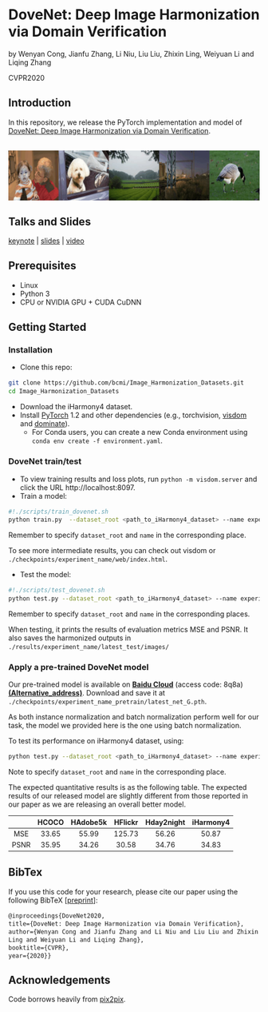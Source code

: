 

# DoveNet: Deep Image Harmonization via Domain Verification

by Wenyan Cong, Jianfu Zhang, Li Niu, Liu Liu, Zhixin Ling, Weiyuan Li and Liqing Zhang

CVPR2020

## Introduction
In this repository, we release the  PyTorch implementation and model of [DoveNet: Deep Image Harmonization via Domain Verification](). 

<br>
<img src='examples/results_gif.gif' align="center" width=1024>
<br>

## Talks and Slides

[keynote]() | [slides]() | [video]()

## Prerequisites
- Linux
- Python 3
- CPU or NVIDIA GPU + CUDA CuDNN

## Getting Started
### Installation

- Clone this repo:
```bash
git clone https://github.com/bcmi/Image_Harmonization_Datasets.git
cd Image_Harmonization_Datasets
```

- Download the iHarmony4 dataset.
- Install [PyTorch](http://pytorch.org) 1.2  and other dependencies (e.g., torchvision, [visdom](https://github.com/facebookresearch/visdom) and [dominate](https://github.com/Knio/dominate)).
  - For Conda users,  you can create a new Conda environment using `conda env create -f environment.yaml`.

### DoveNet train/test
- To view training results and loss plots, run `python -m visdom.server` and click the URL http://localhost:8097.
- Train a model:
```bash
#!./scripts/train_dovenet.sh
python train.py  --dataset_root <path_to_iHarmony4_dataset> --name experiment_name  --model dovenet --dataset_mode iharmony4 --is_train 1  --gan_mode wgangp  --norm instance --no_flip --preprocess none --netG s2ad
```
Remember to specify `dataset_root` and `name` in the corresponding place.

To see more intermediate results, you can check out visdom or `./checkpoints/experiment_name/web/index.html`.

- Test the model:
```bash
#!./scripts/test_dovenet.sh
python test.py --dataset_root <path_to_iHarmony4_dataset> --name experiment_name --model dovenet --dataset_mode iharmony4 --netG s2ad --is_train 0  --norm instance --no_flip --preprocess none --num_test 7404
```

Remember to specify `dataset_root` and `name` in the corresponding places.

When testing, it prints the results of evaluation metrics MSE and PSNR. It also saves the harmonized outputs in `./results/experiment_name/latest_test/images/`

### Apply a pre-trained DoveNet model

Our pre-trained model is available on  [**Baidu Cloud**](https://pan.baidu.com/s/12oGrBF88O-x0BlWGVkMjag) (access code: 8q8a) [**(Alternative_address)**](https://bcmi.cloud:5001/sharing/K8kx7epFE). Download and save it at `./checkpoints/experiment_name_pretrain/latest_net_G.pth`. 

As both instance normalization and batch normalization perform well for our task,  the model we provided here is the one using batch normalization.

To test its performance on iHarmony4 dataset, using:

```bash
python test.py --dataset_root <path_to_iHarmony4_dataset> --name experiment_name_pretrain --model dovenet --dataset_mode iharmony4 --netG s2ad --is_train 0  --norm batch --no_flip --preprocess none --num_test 7404
```

Note to specify `dataset_root` and `name` in the corresponding place.

The expected quantitative results is as the following table. The expected results of our released model are slightly different from those reported in our paper as we are releasing an overall better model.

|      | HCOCO | HAdobe5k | HFlickr | Hday2night | iHarmony4 |
| :--: | :---: | :------: | :-----: | :--------: | :-------: |
| MSE  | 33.65 |  55.99   | 125.73  |   56.26    |   50.87   |
| PSNR | 35.95 |  34.26   |  30.58  |   34.76    |   34.83   |

## BibTex

If you use this code for your research, please cite our paper using the following BibTeX [[preprint](https://arxiv.org/abs/1911.13239)]:

```
@inproceedings{DoveNet2020,
title={DoveNet: Deep Image Harmonization via Domain Verification},
author={Wenyan Cong and Jianfu Zhang and Li Niu and Liu Liu and Zhixin Ling and Weiyuan Li and Liqing Zhang},
booktitle={CVPR},
year={2020}}
```

## Acknowledgements

Code borrows heavily from [pix2pix](https://github.com/junyanz/pytorch-CycleGAN-and-pix2pix).
